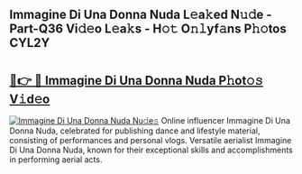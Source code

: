 ## Immagine Di Una Donna Nuda L𝚎a𝚔ed N𝚞𝚍e - Part-Q36 Vi𝚍𝚎o L𝚎a𝚔s - H𝚘𝚝 O𝚗𝚕yf𝚊ns P𝚑𝚘tos CYL2Y

# <h2><a href="http://kff4r6i.oniu.top/?m=Immagine+Di+Una+Donna+Nuda">🔗👉 🔴 Immagine Di Una Donna Nuda P𝚑ot𝚘𝚜 V𝚒d𝚎o</a></h2>

[![Immagine Di Una Donna Nuda Nu𝚍e𝚜](https://i.imgur.com/0qMVB7G.gif)](http://kff4r6i.oniu.top/?m=Immagine+Di+Una+Donna+Nuda)
Online influencer Immagine Di Una Donna Nuda, celebrated for publishing dance and lifestyle material, consisting of performances and personal vlogs. Versatile aerialist Immagine Di Una Donna Nuda, known for their exceptional skills and accomplishments in performing aerial acts.  
